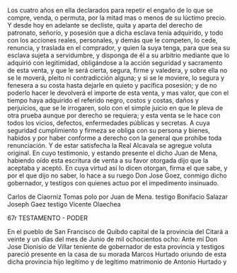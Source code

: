 Los cuatro años en ella declarados para repetir el engaño de lo que se compre, venda, o permuta, por la mitad mas o menos de su lúctimo precio. Y desde hoy en adelante se decliste, quita y aparta del derecho de patronato, señorío, y posesión que a dicha esclava tenía adquirido, y todo con los acciones reales, personales, y demás que le competen, lo cede, renuncia, y traslada en el comprador, y quien la suya tenga, para que sea su esclava sujeta a servidumbre, y disponga de él a su arbitrio mediante que lo adquirió con legitimidad, obligándose a la acción seguridad y sacramento de esta venta, y que le será cierta, segura, firme y valedera, y sobre ella no se le moverá, pleito ni contradicción alguna; y si se le moviere, lo segura y fenesera a su costa hasta dejarle en quieto y pacífica posesión; y de no poderlo hacer le devolverá el importe de esta venta, y mas valor, que con el tiempo haya adquirido el referido negro, costos y costas, daños y perjuicios, que se le irrogaren, solo con el simple juicio en que le pleva de otra prueba aunque por derecho se requiera; y esta venta se le hace con todos los vicios, defectos, enfermedades públicas y secretas. A cuya seguridad cumplimiento y firmeza se obliga con su persona y bienes, habidos y por haber conforme a derecho con la general que prohíbe toda renunciación. Y de estar satisfecha la Real Alcavala se agregue voluta original. En cuyo testimonio, y estando presente el dicho Juan de Mena, habiendo oído esta escritura de venta a su favor otorgada dijo que la aceptaba y aceptó. En cuya virtud así lo dicen otorgan, firma el que sabe, y por el que dijo no saber, lo hace a su ruego Don Jose Goez, conmigo dicho gobernador, y testigos con quienes actuo por el impedimento insinuado.

Carlos de Ciaorniz
Tomas polo
por Juan de Mena.
testigo Bonifacio Salazar
Joseph Gaez
testigo Vicente Olaechea

67r TESTAMENTO - PODER

En el pueblo de San Francisco de Quibdo capital de la provincia del Citará a veinte y un días del mes de Junio de mil ochocientos ocho: Ante mí Don Jose Dionisio de Villar teniente de gobernador de esta provincia y testigos pareció presente en la casa de su morada Marcos Hurtado oriundo de esta dicha provincia hijo legítimo y de legítimo matrimonio de Antonio Hurtado y